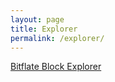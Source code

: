 ```yaml
---
layout: page
title: Explorer
permalink: /explorer/
---
```


[Bitflate Block Explorer](https://explorer.bitflate.org)